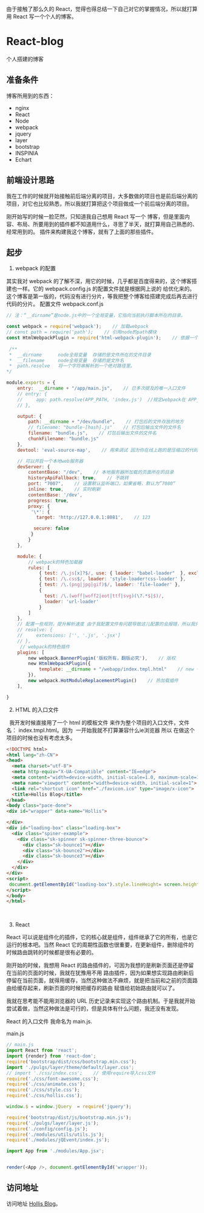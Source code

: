 由于接触了那么久的 React，觉得也得总结一下自己对它的掌握情况，所以就打算用 React 写一个个人的博客。

# React-blog

个人搭建的博客

## 准备条件

博客所用到的东西：
- nginx
- React
- Node
- webpack
- jquery
- layer
- bootstrap
- INSPINIA
- Echart

## 前端设计思路

我在工作的时候就开始接触前后端分离的项目，大多数做的项目也是前后端分离的项目，对它也比较熟悉，所以我就打算把这个项目做成一个前后端分离的项目。

刚开始写的时候一脸茫然，只知道我自己想用 React 写一个 博客，但是里面内容、布局、所要用到的插件都不知道用什么，寻思了半天，就打算用自己熟悉的、经常用到的。
插件来构建我这个博客，就有了上面的那些插件。

## 起步

1. webpack 的配置

其实我对 webpack 的了解不深，用它的时候，几乎都是百度得来的，这个博客搭建也一样。它的 webpack.config.js 的配置文件就是根据网上说的 给优化来的。这个博客是第一版的，代码没有进行分片，等我把整个博客给搭建完成后再去进行代码的分片。
配置文件 webpack.conf.js

```js
// 注：“__dirname”是node.js中的一个全局变量，它指向当前执行脚本所在的目录。

const webpack = require('webpack');    // 加载webpack
// const path = require('path');    // 引用node的path模块
const HtmlWebpackPlugin = require('html-webpack-plugin');    // 依据一个简单的index.html模板，生成一个自动引用你打包后的JS文件的新index.html
 
 /**
 *  __dirname      node全局变量  存储的是文件所在的文件目录
 *  __filename     node全局变量  存储的是文件名
 *  path.resolve   将一个字符串解析到一个绝对路径里。
*/

module.exports = {
	entry:  __dirname + "/app/main.js",    // 已多次提及的唯一入口文件
    // entry: {
    //     app: path.resolve(APP_PATH, 'index.js')  //规定webpack在 APP_PATH 的idnex.js 文件开始打包
    // },

	output: {
		path: __dirname + "/dev/bundle",    // 打包后的文件存放的地方
        // filename: "bundle-[hash].js"    // 打包后输出文件的文件名
		filename: "bundle.js",    // 打包后输出文件的文件名
        chunkFilename: "bundle.js"
	},
	devtool: 'eval-source-map',    // 用来调试 因为你在线上跑的是压缩过的代码，看不到具体错误，这个方法是让源代码和压缩代码产生映射，方便快速的定位到指定你的文件，

    // 可以开启一个本地web服务器
	devServer: {
		contentBase: "/dev",    // 本地服务器所加载的页面所在的目录
		historyApiFallback: true,    // 不跳转
		port: "7007",    // 设置默认监听端口，如果省略，默认为”7080“
		inline: true,    // 实时刷新
        contentBase: '/dev',
        progress: true,
        proxy: {
         '\*': {
           target: 'http://127.0.0.1:8081',    // 123

          secure: false
         }
        }
	},

	module: {
        // webpack的特色加载器
        rules: [
            { test: /\.js[x]?$/, use: { loader: "babel-loader"  }, exclude: /node_modules/ },
            { test: /\.css$/, loader: 'style-loader!css-loader' },
            { test: /\.(png|jpg|gif)$/, loader: 'file-loader' },
            {
              test: /\.(woff|woff2|eot|ttf|svg)(\?.*$|$)/,
              loader: 'url-loader'
            }
        ]
    },
    // 配置一些规则，提升解析速度 由于我配置文件有问题导致这儿配置的会报错，所以我先注释掉
    // resolve: {
    //     extensions: ['', '.js', '.jsx']
    // },
     // webpack的特色插件
    plugins: [
        new webpack.BannerPlugin('版权所有，翻版必究'),    // 版权
        new HtmlWebpackPlugin({
            template: __dirname + "/webapp/index.tmpl.html"    // new 一个这个插件的实例，并传入相关的参数
        }),
        new webpack.HotModuleReplacementPlugin()    // 热加载插件
    ],

}

```


2. HTML 的入口文件

   我开发时候直接用了一个 html 的模板文件 来作为整个项目的入口文件，文件名： index.tmpl.html。因为
  一开始我就不打算兼容什么ie浏览器 所以 在做这个项目的时候也没有考虑太多。
  
  
```html
<!DOCTYPE html>
<html lang="zh-CN">
<head>
  <meta charset="utf-8">
  <meta http-equiv="X-UA-Compatible" content="IE=edge">
  <meta content="width=device-width, initial-scale=1.0, maximum-scale=1.0, user-scalable=0;" name="viewport" />
  <meta name="viewport" content="width=device-width, initial-scale=1">
  <link rel="shortcut icon" href="./favicon.ico" type="image/x-icon">
  <title>Hollis Blog</title>
</head>
<body class="pace-done">
<div id="wrapper" data-name="Hollis">

</div>
<div id="loading-box" class="loading-box">
  <div class="spiner-example">
    <div class="sk-spinner sk-spinner-three-bounce">
      <div class="sk-bounce1"></div>
      <div class="sk-bounce2"></div>
      <div class="sk-bounce3"></div>
    </div>
  </div>
</div>
<script>
 document.getElementById("loading-box").style.lineHeight= screen.height +'px';
</script>
</body>
</html>
```
   
   

3. React 

React 可以说是组件化的插件，它的核心就是组件，组件继承了它的所有，也是它运行的根本吧。当然 React 它的周期性函数也很重要，在更新组件，删除组件的时候路由跳转的时候都是很有必要的。

刚开始的时候，我想用 React 的路由插件的，可因为我想的是刷新页面还是停留在当前的页面的时候，我就在犹豫用不用 路由插件，因为如果想实现路由刷新后停留在当前页面，就得用缓存，当然这种做法不麻烦，就是把当前和之前的页面路由给缓存起来，刷新页面的时候把缓存的路由 赋值给初始路由就可以了。

我就在思考能不能用浏览器的 URL 历史记录来实现这个路由机制。于是我就开始尝试着做，当然这种做法是可行的，但是具体有什么问题，我还没有发现。

React 的入口文件 我命名为  main.js.

main.js
```js
// main.js
import React from 'react';
import {render} from 'react-dom';
require('bootstrap/dist/css/bootstrap.min.css');
import './pulgs/layer/theme/default/layer.css';
// import './css/index.css';    // 使用require导入css文件
require('./css/font-awesome.css');
require('./css/animate.css');
require('./css/style.css');
require('./css/hollis.css');

window.$ = window.jQuery  = require('jquery');

require('bootstrap/dist/js/bootstrap.min.js');
require('./pulgs/layer/layer.js');
require('./config/config.js');
require('./modules/utils/utils.js');
require('./modules/jQEvent/index.js');

import App from './modules/App.jsx';


render(<App />, document.getElementById('wrapper'));

```










## 访问地址

访问地址 [Hollis Blog](http://blog.yangjialei.com)。
